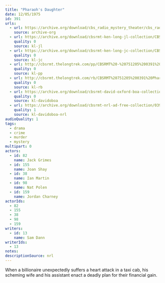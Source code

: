 ```yaml
---
title: "Pharaoh's Daughter"
date: 12/05/1975
id: 391
urls: 
  - url: https://archive.org/download/cbs_radio_mystery_theater/cbs_radio_mystery_theater-0351-0400.zip/cbs_radio_mystery_theater-0351-0400%2Fcbsrmt_0391_pharoahs_daughter.mp3
    source: archive-org
  - url: https://archive.org/download/cbsrmt-ken-long-jl-collection/CBSRMT - 751205 0391 Pharoah 's Daughter_jl.mp3
    quality: 0
    source: kl-jl
  - url: https://archive.org/download/cbsrmt-ken-long-jc-collection/CBSRMT - 751205 0391 Pharaoh 's Daughter vbr fb2_jc.mp3
    quality: 0
    source: kl-jc
  - url: http://cbsrmt.thelongtrek.com/pp/CBSRMT%20-%20751205%200391%20Pharoah%27s%20Daughter_pp.mp3
    quality: 0
    source: kl-pp
  - url: http://cbsrmt.thelongtrek.com/rb/CBSRMT%20751205%200391%20Pharaoh%27s%20Daughter_wuwm%20repeat%20from%205_15_76.mp3
    quality: 0
    source: kl-rb
  - url: https://archive.org/download/cbsrmt-david-oxford-boa-collection/CBSRMT-751205-0391-repeated-760515-Pharaoh's-Daughter-(128-44)_WUWM-FM-{BoA}.mp3
    quality: 0
    source: kl-davidoboa
  - url: https://archive.org/download/cbsrmt-nrl-ad-free-collection/0391%20CBSRMT-751205-0391-repeated-760515-Pharaoh's-Daughter-(128-44)_WUWM-FM-%7BBoA%7D%20(no%20ads).mp3
    quality: 1
    source: kl-davidoboa-nrl
audioQuality: 1
tags: 
  - drama
  - crime
  - murder
  - mystery
multipart: 0
actors:  
  - id: 82
    name: Jack Grimes  
  - id: 155
    name: Joan Shay  
  - id: 38
    name: Ian Martin  
  - id: 98
    name: Nat Polen  
  - id: 159
    name: Jordan Charney
actorIds:  
  - 82  
  - 155  
  - 38  
  - 98  
  - 159
writers:  
  - id: 13
    name: Sam Dann
writerIds:  
  - 13
notes: 
descriptionSource: nrl
---
```

When a billionaire unexpectedly suffers a heart attack in a taxi cab, his scheming wife and his assistant enact a deadly plan for their financial gain.